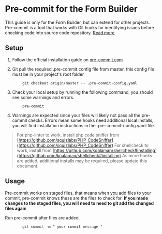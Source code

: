 # Pre-commit for the Form Builder

This guide is only for the Form Builder, but can extend for other projects.  Pre-commit is a tool that works with Git hooks for identifying issues before checking code into source code repository. [Read more](https://pre-commit.com/)

## Setup
1. Follow the official installation guide on [pre-commit.com](https://pre-commit.com/#install)

2. Git pull the required .pre-commit config file from master, this config file must be in your project's root folder
```
        git checkout origin/master -- .pre-commit-config.yaml
```

3. Check your local setup by running the following command, you should see some warnings and errors.
```
        pre-commit
```
4.  Warnings are expected since your files will likely not pass all the pre-commit checks. Errors mean some hooks need additional local installs, you will find installation instructions in the .pre-commit-config.yaml file.
> For php-linter to work, install php code sniffer from [https://github.com/squizlabs/PHP_CodeSniffer](https://github.com/squizlabs/PHP_CodeSniffer)
> For shellcheck to work, install from [https://github.com/koalaman/shellcheck#installing](https://github.com/koalaman/shellcheck#installing)
As more hooks are added, additional installs may be required, please update this document.


## Usage
Pre-commit works on staged files, that means when you add files to your commit, pre-commit knows these are the files to check for. **If you made changes to the staged files, you will need to need to git add the changed files again**

Run pre-commit after files are added.
```
        git commit -m " your commit message "
```